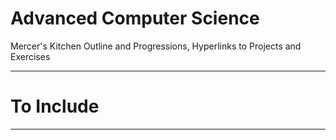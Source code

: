 # Advanced Computer Science
Mercer's Kitchen Outline and Progressions, Hyperlinks to Projects and Exercises


---

# To Include


---
